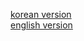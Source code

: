 [korean version](https://github.com/kangmin1972/kangmin1972/blob/main/README-KR)<br>
[english version](https://github.com/kangmin1972/kangmin1972/blob/main/README-EN)
